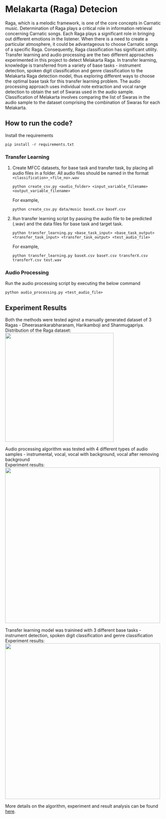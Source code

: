 # Melakarta (Raga) Detecion
Raga, which is a melodic framework, is one of the core concepts in Carnatic music. Determination of Raga plays a critical role
in information retrieval concerning Carnatic songs. Each Raga plays a significant role in bringing out
different emotions in the listener. When there is a need to create a particular atmosphere, it could be
advantageous to choose Carnatic songs of a specific Raga. Consequently, Raga classification has significant
utility. Transfer learning and audio processing are the two different approaches experimented in this project to detect Melakarta
Raga. In transfer learning, knowledge is transferred from a variety of base tasks - instrument detection,
spoken digit classification and genre classification to the Melakarta Raga detection model, thus exploring
different ways to choose the optimal base task for this transfer learning problem. The audio processing
approach uses individual note extraction and vocal range detection to obtain the set of Swaras used in the
audio sample. Classification of Melakarta involves comparing the list of Swaras in the audio sample to the
dataset comprising the combination of Swaras for each Melakarta.


## How to run the code?
Install the requirements<br>
```
pip install -r requirements.txt
```


### Transfer Learning
1. Create MFCC datasets, for base task and transfer task, by placing all audio files in a folder. All audio files should be named in the format `<classification>_<file_no>.wav`
   ```
   python create_csv.py <audio_folder> <input_variable_filename> <output_variable_filename>
   ```
   For example,
   ```
   python create_csv.py data/music baseX.csv baseY.csv
   ```

2. Run transfer learning script by passing the audio file to be predicted (.wav) and the data files for base task and target task.<br>

    ```
    python transfer_learning.py <base_task_input> <base_task_output> <transfer_task_input> <transfer_task_output> <test_audio_file>
    ```

    For example,
    ```
    python transfer_learning.py baseX.csv baseY.csv transferX.csv transferY.csv test.wav
    ```

### Audio Processing
Run the audio processing script by executing the below command
```
python audio_processing.py <test_audio_file>
```
## Experiment Results
Both the methods were tested aginst a manually generated dataset of 3 Ragas - Dheerasankarabharanam, Harikamboji and Shanmugapriya.<br>
Distribution of the Raga dataset:<br>
<img src="https://user-images.githubusercontent.com/47625221/143379985-c1803bb5-ae5a-4988-a86e-c81aafff7838.png" width="350"/>

Audio processing algorithm was tested with 4 different types of audio samples - instrumental, vocal, vocal with background, vocal after removing background<br>
Experiment results:<br>
<img src="https://user-images.githubusercontent.com/47625221/143380533-c6d8f2a1-27aa-4ec9-a44c-d0306214010b.png" width="500"/>

Transfer learning model was trainined with 3 different base tasks - instrument detection, spoken digit classification and genre classification<br>
Experiment results:<br>
<img src="https://user-images.githubusercontent.com/47625221/143380799-629d2e97-01cf-456e-9cc9-d041532597bd.png" width="500"/>

More details on the algorithm, experiment and result analysis can be found <a href="https://github.com/varshakvenkat/Melakarta-Detection/blob/main/Melakarta%20detection.pdf">here</a>.
